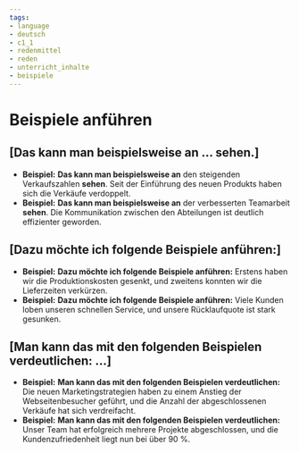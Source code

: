 ```yaml
---
tags:
- language
- deutsch
- c1_1
- redenmittel
- reden
- unterricht_inhalte
- beispiele
---
```


# Beispiele anführen

## [Das kann man beispielsweise an ... sehen.]

- __Beispiel:__ __Das kann man beispielsweise an__ den steigenden Verkaufszahlen __sehen__. Seit der Einführung des neuen Produkts haben sich die Verkäufe verdoppelt.
- __Beispiel:__ __Das kann man beispielsweise an__ der verbesserten Teamarbeit __sehen__. Die Kommunikation zwischen den Abteilungen ist deutlich effizienter geworden.

## [Dazu möchte ich folgende Beispiele anführen:]

- __Beispiel:__ __Dazu möchte ich folgende Beispiele anführen:__ Erstens haben wir die Produktionskosten gesenkt, und zweitens konnten wir die Lieferzeiten verkürzen.
- __Beispiel:__ __Dazu möchte ich folgende Beispiele anführen:__ Viele Kunden loben unseren schnellen Service, und unsere Rücklaufquote ist stark gesunken.

## [Man kann das mit den folgenden Beispielen verdeutlichen: ...]

- __Beispiel:__ __Man kann das mit den folgenden Beispielen verdeutlichen:__ Die neuen Marketingstrategien haben zu einem Anstieg der Webseitenbesucher geführt, und die Anzahl der abgeschlossenen Verkäufe hat sich verdreifacht.
- __Beispiel:__ __Man kann das mit den folgenden Beispielen verdeutlichen:__ Unser Team hat erfolgreich mehrere Projekte abgeschlossen, und die Kundenzufriedenheit liegt nun bei über 90 %.
